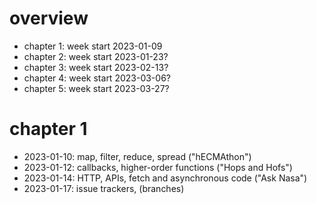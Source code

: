 # overview

- chapter 1: week start 2023-01-09
- chapter 2: week start 2023-01-23?
- chapter 3: week start 2023-02-13?
- chapter 4: week start 2023-03-06?
- chapter 5: week start 2023-03-27?

<!--
2023-02-04: earliest time the next batch could have their PAs
2023-02-25: latest time the next batch could have their PAs
-->

# chapter 1

- 2023-01-10: map, filter, reduce, spread ("hECMAthon")
- 2023-01-12: callbacks, higher-order functions ("Hops and Hofs")
- 2023-01-14: HTTP, APIs, fetch and asynchronous code ("Ask Nasa")
- 2023-01-17: issue trackers, (branches)
